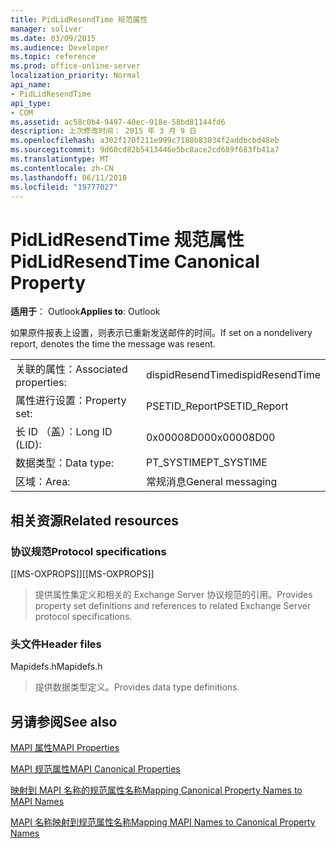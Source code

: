 ```yaml
---
title: PidLidResendTime 规范属性
manager: soliver
ms.date: 03/09/2015
ms.audience: Developer
ms.topic: reference
ms.prod: office-online-server
localization_priority: Normal
api_name:
- PidLidResendTime
api_type:
- COM
ms.assetid: ac58c0b4-9497-40ec-918e-58bd81144fd6
description: 上次修改时间： 2015 年 3 月 9 日
ms.openlocfilehash: a302f170f211e999c7188b83034f2addbcbd48eb
ms.sourcegitcommit: 9d60cd82b5413446e5bc8ace2cd689f683fb41a7
ms.translationtype: MT
ms.contentlocale: zh-CN
ms.lasthandoff: 06/11/2018
ms.locfileid: "19777027"
---
```

# <a name="pidlidresendtime-canonical-property"></a><span data-ttu-id="65448-103">PidLidResendTime 规范属性</span><span class="sxs-lookup"><span data-stu-id="65448-103">PidLidResendTime Canonical Property</span></span>

  
  
<span data-ttu-id="65448-104">**适用于**： Outlook</span><span class="sxs-lookup"><span data-stu-id="65448-104">**Applies to**: Outlook</span></span> 
  
<span data-ttu-id="65448-105">如果原件报表上设置，则表示已重新发送邮件的时间。</span><span class="sxs-lookup"><span data-stu-id="65448-105">If set on a nondelivery report, denotes the time the message was resent.</span></span>
  
|||
|:-----|:-----|
|<span data-ttu-id="65448-106">关联的属性：</span><span class="sxs-lookup"><span data-stu-id="65448-106">Associated properties:</span></span>  <br/> |<span data-ttu-id="65448-107">dispidResendTime</span><span class="sxs-lookup"><span data-stu-id="65448-107">dispidResendTime</span></span>  <br/> |
|<span data-ttu-id="65448-108">属性进行设置：</span><span class="sxs-lookup"><span data-stu-id="65448-108">Property set:</span></span>  <br/> |<span data-ttu-id="65448-109">PSETID_Report</span><span class="sxs-lookup"><span data-stu-id="65448-109">PSETID_Report</span></span>  <br/> |
|<span data-ttu-id="65448-110">长 ID （盖）：</span><span class="sxs-lookup"><span data-stu-id="65448-110">Long ID (LID):</span></span>  <br/> |<span data-ttu-id="65448-111">0x00008D00</span><span class="sxs-lookup"><span data-stu-id="65448-111">0x00008D00</span></span>  <br/> |
|<span data-ttu-id="65448-112">数据类型：</span><span class="sxs-lookup"><span data-stu-id="65448-112">Data type:</span></span>  <br/> |<span data-ttu-id="65448-113">PT_SYSTIME</span><span class="sxs-lookup"><span data-stu-id="65448-113">PT_SYSTIME</span></span>  <br/> |
|<span data-ttu-id="65448-114">区域：</span><span class="sxs-lookup"><span data-stu-id="65448-114">Area:</span></span>  <br/> |<span data-ttu-id="65448-115">常规消息</span><span class="sxs-lookup"><span data-stu-id="65448-115">General messaging</span></span>  <br/> |
   
## <a name="related-resources"></a><span data-ttu-id="65448-116">相关资源</span><span class="sxs-lookup"><span data-stu-id="65448-116">Related resources</span></span>

### <a name="protocol-specifications"></a><span data-ttu-id="65448-117">协议规范</span><span class="sxs-lookup"><span data-stu-id="65448-117">Protocol specifications</span></span>

<span data-ttu-id="65448-118">[[MS-OXPROPS]]</span><span class="sxs-lookup"><span data-stu-id="65448-118">[[MS-OXPROPS]]</span></span> 
  
> <span data-ttu-id="65448-119">提供属性集定义和相关的 Exchange Server 协议规范的引用。</span><span class="sxs-lookup"><span data-stu-id="65448-119">Provides property set definitions and references to related Exchange Server protocol specifications.</span></span>
    
### <a name="header-files"></a><span data-ttu-id="65448-120">头文件</span><span class="sxs-lookup"><span data-stu-id="65448-120">Header files</span></span>

<span data-ttu-id="65448-121">Mapidefs.h</span><span class="sxs-lookup"><span data-stu-id="65448-121">Mapidefs.h</span></span>
  
> <span data-ttu-id="65448-122">提供数据类型定义。</span><span class="sxs-lookup"><span data-stu-id="65448-122">Provides data type definitions.</span></span>
    
## <a name="see-also"></a><span data-ttu-id="65448-123">另请参阅</span><span class="sxs-lookup"><span data-stu-id="65448-123">See also</span></span>



[<span data-ttu-id="65448-124">MAPI 属性</span><span class="sxs-lookup"><span data-stu-id="65448-124">MAPI Properties</span></span>](mapi-properties.md)
  
[<span data-ttu-id="65448-125">MAPI 规范属性</span><span class="sxs-lookup"><span data-stu-id="65448-125">MAPI Canonical Properties</span></span>](mapi-canonical-properties.md)
  
[<span data-ttu-id="65448-126">映射到 MAPI 名称的规范属性名称</span><span class="sxs-lookup"><span data-stu-id="65448-126">Mapping Canonical Property Names to MAPI Names</span></span>](mapping-canonical-property-names-to-mapi-names.md)
  
[<span data-ttu-id="65448-127">MAPI 名称映射到规范属性名称</span><span class="sxs-lookup"><span data-stu-id="65448-127">Mapping MAPI Names to Canonical Property Names</span></span>](mapping-mapi-names-to-canonical-property-names.md)

